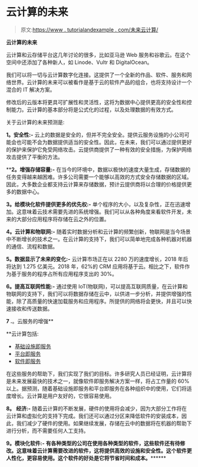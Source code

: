 # 云计算的未来

> 原文:[https://www . tutorialandexample . com/未来云计算/](https://www.tutorialandexample.com/future-of-cloud-computing/)

**云计算的未来**

云计算和云存储平台这几年讨论的很多，比如亚马逊 Web 服务和谷歌云。在这个空间中还添加了各种新人，如 Linode、Vultr 和 DigitalOcean。

我们可以将一切与云计算数字化连接。这提供了一个全新的作品、软件、服务和网络世界。云计算的未来可以被看作是基于云的软件产品的组合，也将支持设计一个混合的 IT 解决方案。

修改后的云版本将更具可扩展性和灵活性，这将为数据中心提供更高的安全性和控制能力。云计算的基本部分将是公式化的过程，以及处理数据的有效方式。

关于云计算的未来预测是:

**1。安全性:-** 云上的数据是安全的，但并不完全安全。提供云服务设施的小公司可能会也可能不会为数据提供适当的安全性。因此，在未来，我们可以通过提供更好的保护来保护它免受网络攻击。云提供商提供了一种有效的安全措施，为保护网络攻击提供了平衡的方法。

 ****2。增强存储容量:-** 在当今的环境中，数据以极快的速度大量生成，存储数据的任务变得越来越困难。许多公司需要一个能够以高效的方式安全存储数据的区域。因此，大多数企业都支持云计算来存储数据，预计云提供商将以合理的价格提供更多的数据中心。

**3。给模块化软件提供更多的优先权:-** 单个程序的大小，以及复杂性，正在迅速增加。这意味着云技术需要先进的系统增强。我们可以从各种角度来看软件开发，未来的大部分应用程序将存储在云之外的位置。

**4。云计算和物联网:-** 随着实时数据分析和云计算的频繁创新，物联网是当今场景中不断增长的技术之一。在云计算的支持下，我们可以简单地完成各种机器对机器的通信、流程和数据。

**5。数据显示了未来的变化:-** 云计算市场正在以 2280 万的速度增长，2018 年后将达到 1.275 亿美元。2018 年，62%的 CRM 应用将基于云。相比之下，软件作为基于服务的程序占所有应用程序支出的 30%。

**6。提高互联网性能:-** 通过使用 IoT(物联网)，可以提高互联网质量，在云计算和物联网的支持下，我们可以将数据存储在云中，以供进一步分析，并提供增强的性能，除了高质量的快速加载服务和应用程序。所提供的网络将会更快，并且可以快速接收和传送数据。

 **7 .**。云服务的增强**

 **云计算包括:

*   [基础设施即服务](https://www.tutorialandexample.com/infrastructure-as-service/)
*   [平台即服务](https://www.tutorialandexample.com/platform-as-a-service/)
*   [软件即服务](https://www.tutorialandexample.com/software-as-a-service-saas-model/)

在这些服务的帮助下，我们实现了我们的目标。许多研究人员已经证明，云计算将是未来发展最快的技术之一，就像软件即服务解决方案一样，将占工作量的 60%以上。据预测，随着基础设施即服务和平台即服务在各种组织中的使用，它们将适度增长。云计算是用户友好的，它很容易使用。

**8。** **经济:-** 随着云计算的不断发展，硬件的使用将会减少，因为大部分工作将在云计算和虚拟化的支持下完成。我们还可以通过分区来降低软件的安装成本，因此，我们减少了硬件的使用。如果继续发展，存储在云中的数据将在机器的帮助下进行分析，而不需要任何人工支持。

 ****9。模块化软件:-** 有各种类型的公司在使用各种类型的软件，这些软件还有待修改。这意味着云计算需要改进的软件，这将提供高效的设施和安全性。这个软件更人性化，更容易使用。这个软件的好处是它将节省时间和成本。********